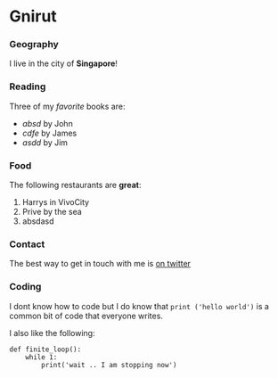 # Gnirut

### Geography

I live in the city of **Singapore**!

### Reading

Three of my *favorite* books are:

- *absd* by John
- *cdfe* by James
- *asdd* by Jim

### Food

The following restaurants are **great**:

1. Harrys in VivoCity
2. Prive by the sea
3. absdasd

### Contact

The best way to get in touch with me is [on twitter](https://twitter.com/realdonaldtrump)


### Coding

I dont know how to code but I do know that `print ('hello world')` is a common bit of code that everyone writes.

I also like the following:

```
def finite_loop():
	while 1:
		print('wait .. I am stopping now')
```
